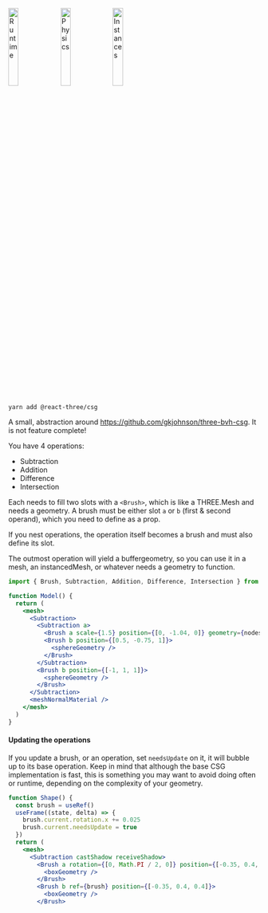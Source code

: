 <p>
  <a href="https://codesandbox.io/s/eckvc1"><img width="20%" src="https://codesandbox.io/api/v1/sandboxes/eckvc1/screenshot.png" alt="Runtime"/></a>
  <a href="https://codesandbox.io/s/mw0dtc"><img width="20%" src="https://codesandbox.io/api/v1/sandboxes/mw0dtc/screenshot.png" alt="Physics"/></a>
  <a href="https://codesandbox.io/s/k3ly88"><img width="20%" src="https://codesandbox.io/api/v1/sandboxes/k3ly88/screenshot.png" alt="Instances"/></a>
</p>

```shell
yarn add @react-three/csg
```

A small, abstraction around https://github.com/gkjohnson/three-bvh-csg. It is not feature complete!

You have 4 operations:

- Subtraction
- Addition
- Difference
- Intersection

Each needs to fill two slots with a `<Brush>`, which is like a THREE.Mesh and needs a geometry. A brush must be either slot `a` or `b` (first & second operand), which you need to define as a prop.

If you nest operations, the operation itself becomes a brush and must also define its slot.

The outmost operation will yield a buffergeometry, so you can use it in a mesh, an instancedMesh, or whatever needs a geometry to function.

```jsx
import { Brush, Subtraction, Addition, Difference, Intersection } from '@react-three/csg'

function Model() {
  return (
    <mesh>
      <Subtraction>
        <Subtraction a>
          <Brush a scale={1.5} position={[0, -1.04, 0]} geometry={nodes.bunny.geometry} />
          <Brush b position={[0.5, -0.75, 1]}>
            <sphereGeometry />
          </Brush>
        </Subtraction>
        <Brush b position={[-1, 1, 1]}>
          <sphereGeometry />
        </Brush>
      </Subtraction>
      <meshNormalMaterial />
    </mesh>
  )
}
```

#### Updating the operations

If you update a brush, or an operation, set `needsUpdate` on it, it will bubble up to its base operation. Keep in mind that although the base CSG implementation is fast, this is something you may want to avoid doing often or runtime, depending on the complexity of your geometry.

```jsx
function Shape() {
  const brush = useRef()
  useFrame((state, delta) => {
    brush.current.rotation.x += 0.025
    brush.current.needsUpdate = true
  })
  return (
    <mesh>
      <Subtraction castShadow receiveShadow>
        <Brush a rotation={[0, Math.PI / 2, 0]} position={[-0.35, 0.4, 0.4]}>
          <boxGeometry />
        </Brush>
        <Brush b ref={brush} position={[-0.35, 0.4, 0.4]}>
          <boxGeometry />
        </Brush>
```
